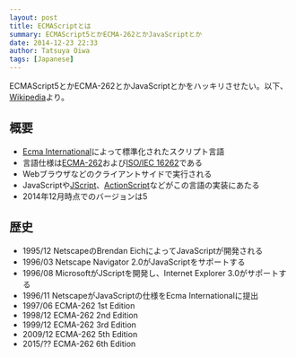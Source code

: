 ```yaml
---
layout: post
title: ECMAScriptとは
summary: ECMAScript5とかECMA-262とかJavaScriptとか
date: 2014-12-23 22:33
author: Tatsuya Oiwa
tags: [Japanese]
---
```


ECMAScript5とかECMA-262とかJavaScriptとかをハッキリさせたい。以下、[Wikipedia][ECMAScript]より。

## 概要

- [Ecma International][Ecma International]によって標準化されたスクリプト言語
- 言語仕様は[ECMA-262][ECMA-262]および[ISO/IEC 16262][ISO/IEC 16262]である
- Webブラウザなどのクライアントサイドで実行される
- JavaScriptや[JScript][JScript]、[ActionScript][ActionScript]などがこの言語の実装にあたる
- 2014年12月時点でのバージョンは5

## 歴史

- 1995/12 NetscapeのBrendan EichによってJavaScriptが開発される
- 1996/03 Netscape Navigator 2.0がJavaScriptをサポートする
- 1996/08 MicrosoftがJScriptを開発し、Internet Explorer 3.0がサポートする
- 1996/11 NetscapeがJavaScriptの仕様をEcma Internationalに提出
- 1997/06 ECMA-262 1st Edition
- 1998/12 ECMA-262 2nd Edition
- 1999/12 ECMA-262 3rd Edition
- 2009/12 ECMA-262 5th Edition
- 2015/?? ECMA-262 6th Edition

[ECMAScript]: https://en.wikipedia.org/wiki/ECMAScript
[Ecma International]: https://en.wikipedia.org/wiki/Ecma_International
[ECMA-262]: http://www.ecma-international.org/publications/standards/Ecma-262.htm
[ISO/IEC 16262]: http://www.iso.org/iso/iso_catalogue/catalogue_tc/catalogue_detail.htm?csnumber=55755
[JScript]: https://en.wikipedia.org/wiki/JScript
[ActionScript]: https://en.wikipedia.org/wiki/ActionScript